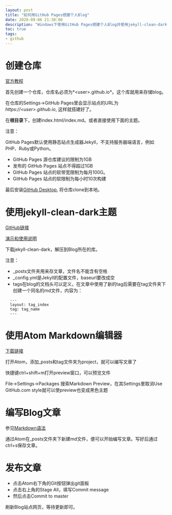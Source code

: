 ```yaml
---
layout: post
title: "如何用GitHub Pages搭建个人Blog"
date: 2020-09-06 21:30:00
description: "Windows下使用GitHub Pages搭建个人Blog并使用jekyll-clean-dark主题"
toc: true
tags:
- github
---
```


# 创建仓库

[官方教程](https://docs.github.com/cn/github/working-with-github-pages/creating-a-github-pages-site)

首先创建一个仓库，仓库名必须为*\<user\>.github.io*。这个库就用来存储blog。

在仓库的Settings->GitHub Pages里会显示站点的URL为*https://\<user\>.github.io*, 这样就搭建好了。

在**根目录**下，创建index.html/index.md。或者直接使用下面的主题。

注意：

GitHub Pages默认使用静态站点生成器Jekyll，不支持服务器端语言，例如PHP、Ruby或Python。

- GitHub Pages 源仓库建议的限制为1GB
- 发布的 GitHub Pages 站点不得超过1GB
- GitHub Pages 站点的软带宽限制为每月100G。
- GitHub Pages 站点的软限制为每小时10次构建

最后安装[GitHub Desktop](https://desktop.github.com/), 将仓库clone到本地。

# 使用jekyll-clean-dark主题
[GitHub链接](https://github.com/streetturtle/jekyll-clean-dark)

[演示和使用说明](http://pavelmakhov.com/jekyll-clean-dark/)

下载jekyll-clean-dark，解压到Blog所在的库。

注意：
- _posts文件夹用来存文章，文件名不能含有空格
- _config.yml是Jekyll的配置文件，baseurl要改成空
- tags在blog的文档头可以定义，在文章中使用了新的tag后需要在tag文件夹下创建一个同名的md文件，内容为：
````
  ---
  layout: tag_index
  tag: tag_name
  ---
````

# 使用Atom Markdown编辑器
[下载链接](https://atom.io/)

打开Atom，添加_posts和tag文件夹为project，就可以编写文章了

快捷键ctrl+shift+m打开preview窗口，可以预览文件

File->Settings->Packages 搜索Markdown Preview，在其Settings里取消Use GitHub.com style就可以使preview也变成黑色主题

# 编写Blog文章

参见[Markdown语法](/_posts/2020/09/06/Markdown语法)

通过Atom在_posts文件夹下新建md文件，便可以开始编写文章。写好后通过ctrl+s保存文章。

# 发布文章
- 点击Atom右下角的Git按钮弹出git面板
- 点击右上角的Stage All，填写Commit message
- 然后点击Commit to master

刷新Blog站点网页，等待更新即可。
